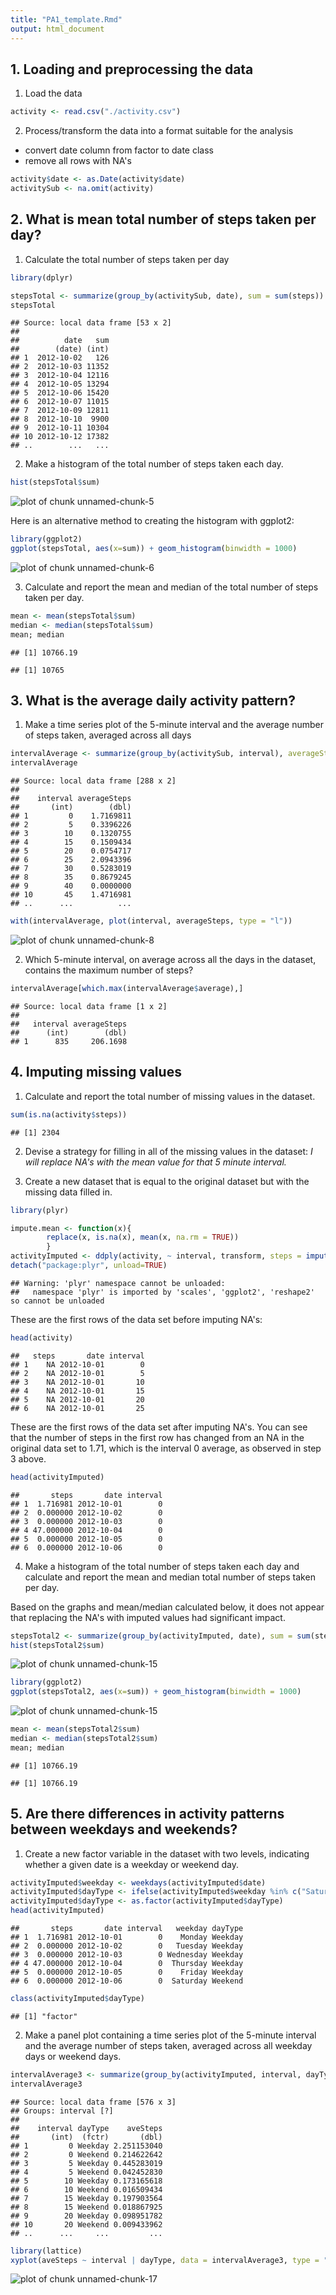 ```yaml
---
title: "PA1_template.Rmd"
output: html_document
---
```


## 1. Loading and preprocessing the data

1. Load the data

```r
activity <- read.csv("./activity.csv")
```

2. Process/transform the data into a format suitable for the analysis
- convert date column from factor to date class
- remove all rows with NA's

```r
activity$date <- as.Date(activity$date)
activitySub <- na.omit(activity)
```

## 2. What is mean total number of steps taken per day?

1. Calculate the total number of steps taken per day

```r
library(dplyr)
```


```r
stepsTotal <- summarize(group_by(activitySub, date), sum = sum(steps))
stepsTotal
```

```
## Source: local data frame [53 x 2]
## 
##          date   sum
##        (date) (int)
## 1  2012-10-02   126
## 2  2012-10-03 11352
## 3  2012-10-04 12116
## 4  2012-10-05 13294
## 5  2012-10-06 15420
## 6  2012-10-07 11015
## 7  2012-10-09 12811
## 8  2012-10-10  9900
## 9  2012-10-11 10304
## 10 2012-10-12 17382
## ..        ...   ...
```

2. Make a histogram of the total number of steps taken each day.

```r
hist(stepsTotal$sum)
```

![plot of chunk unnamed-chunk-5](figure/unnamed-chunk-5-1.png) 

Here is an alternative method to creating the histogram with ggplot2:

```r
library(ggplot2)
ggplot(stepsTotal, aes(x=sum)) + geom_histogram(binwidth = 1000)
```

![plot of chunk unnamed-chunk-6](figure/unnamed-chunk-6-1.png) 

3. Calculate and report the mean and median of the total number of steps taken per day.

```r
mean <- mean(stepsTotal$sum)
median <- median(stepsTotal$sum)
mean; median
```

```
## [1] 10766.19
```

```
## [1] 10765
```

## 3. What is the average daily activity pattern?
1. Make a time series plot of the 5-minute interval and the average number of steps taken, averaged across all days

```r
intervalAverage <- summarize(group_by(activitySub, interval), averageSteps = mean(steps))
intervalAverage
```

```
## Source: local data frame [288 x 2]
## 
##    interval averageSteps
##       (int)        (dbl)
## 1         0    1.7169811
## 2         5    0.3396226
## 3        10    0.1320755
## 4        15    0.1509434
## 5        20    0.0754717
## 6        25    2.0943396
## 7        30    0.5283019
## 8        35    0.8679245
## 9        40    0.0000000
## 10       45    1.4716981
## ..      ...          ...
```

```r
with(intervalAverage, plot(interval, averageSteps, type = "l"))
```

![plot of chunk unnamed-chunk-8](figure/unnamed-chunk-8-1.png) 

2. Which 5-minute interval, on average across all the days in the dataset, contains the maximum number of steps?

```r
intervalAverage[which.max(intervalAverage$average),]
```

```
## Source: local data frame [1 x 2]
## 
##   interval averageSteps
##      (int)        (dbl)
## 1      835     206.1698
```

## 4. Imputing missing values
1. Calculate and report the total number of missing values in the dataset.  

```r
sum(is.na(activity$steps))
```

```
## [1] 2304
```

2. Devise a strategy for filling in all of the missing values in the dataset: *I will replace NA's with the mean value for that 5 minute interval.*

3. Create a new dataset that is equal to the original dataset but with the missing data filled in.


```r
library(plyr)
```


```r
impute.mean <- function(x){
        replace(x, is.na(x), mean(x, na.rm = TRUE))
        }
activityImputed <- ddply(activity, ~ interval, transform, steps = impute.mean(steps))
detach("package:plyr", unload=TRUE)
```

```
## Warning: 'plyr' namespace cannot be unloaded:
##   namespace 'plyr' is imported by 'scales', 'ggplot2', 'reshape2' so cannot be unloaded
```

These are the first rows of the data set before imputing NA's:

```r
head(activity)
```

```
##   steps       date interval
## 1    NA 2012-10-01        0
## 2    NA 2012-10-01        5
## 3    NA 2012-10-01       10
## 4    NA 2012-10-01       15
## 5    NA 2012-10-01       20
## 6    NA 2012-10-01       25
```

These are the first rows of the data set after imputing NA's.  You can see that the number of steps in the first row has changed from an NA in the original data set to 1.71, which is the interval 0 average, as observed in step 3 above.

```r
head(activityImputed)
```

```
##       steps       date interval
## 1  1.716981 2012-10-01        0
## 2  0.000000 2012-10-02        0
## 3  0.000000 2012-10-03        0
## 4 47.000000 2012-10-04        0
## 5  0.000000 2012-10-05        0
## 6  0.000000 2012-10-06        0
```

4. Make a histogram of the total number of steps taken each day and calculate and report the mean and median total number of steps taken per day.  

Based on the graphs and mean/median calculated below, it does not appear that replacing the NA's with imputed values had significant impact.


```r
stepsTotal2 <- summarize(group_by(activityImputed, date), sum = sum(steps))
hist(stepsTotal2$sum)
```

![plot of chunk unnamed-chunk-15](figure/unnamed-chunk-15-1.png) 

```r
library(ggplot2)
ggplot(stepsTotal2, aes(x=sum)) + geom_histogram(binwidth = 1000)
```

![plot of chunk unnamed-chunk-15](figure/unnamed-chunk-15-2.png) 

```r
mean <- mean(stepsTotal2$sum)
median <- median(stepsTotal2$sum)
mean; median
```

```
## [1] 10766.19
```

```
## [1] 10766.19
```

## 5. Are there differences in activity patterns between weekdays and weekends?
1. Create a new factor variable in the dataset with two levels, indicating whether a given date is a weekday or weekend day.

```r
activityImputed$weekday <- weekdays(activityImputed$date)
activityImputed$dayType <- ifelse(activityImputed$weekday %in% c("Saturday", "Sunday"), "Weekend", "Weekday")
activityImputed$dayType <- as.factor(activityImputed$dayType)
head(activityImputed)
```

```
##       steps       date interval   weekday dayType
## 1  1.716981 2012-10-01        0    Monday Weekday
## 2  0.000000 2012-10-02        0   Tuesday Weekday
## 3  0.000000 2012-10-03        0 Wednesday Weekday
## 4 47.000000 2012-10-04        0  Thursday Weekday
## 5  0.000000 2012-10-05        0    Friday Weekday
## 6  0.000000 2012-10-06        0  Saturday Weekend
```

```r
class(activityImputed$dayType)
```

```
## [1] "factor"
```

2. Make a panel plot containing a time series plot of the 5-minute interval and the average number of steps taken, averaged across all weekday days or weekend days.


```r
intervalAverage3 <- summarize(group_by(activityImputed, interval, dayType), aveSteps = mean(steps))
intervalAverage3
```

```
## Source: local data frame [576 x 3]
## Groups: interval [?]
## 
##    interval dayType    aveSteps
##       (int)  (fctr)       (dbl)
## 1         0 Weekday 2.251153040
## 2         0 Weekend 0.214622642
## 3         5 Weekday 0.445283019
## 4         5 Weekend 0.042452830
## 5        10 Weekday 0.173165618
## 6        10 Weekend 0.016509434
## 7        15 Weekday 0.197903564
## 8        15 Weekend 0.018867925
## 9        20 Weekday 0.098951782
## 10       20 Weekend 0.009433962
## ..      ...     ...         ...
```

```r
library(lattice)
xyplot(aveSteps ~ interval | dayType, data = intervalAverage3, type = "l")
```

![plot of chunk unnamed-chunk-17](figure/unnamed-chunk-17-1.png) 

